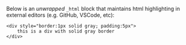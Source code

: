 Below is an _unwrapped_ `_html` block that maintains html highlighting in external editors (e.g. GitHub, VSCode, etc):
```html:_html
<div style="border:1px solid gray; padding:5px">
    this is a div with solid gray border
</div>
```